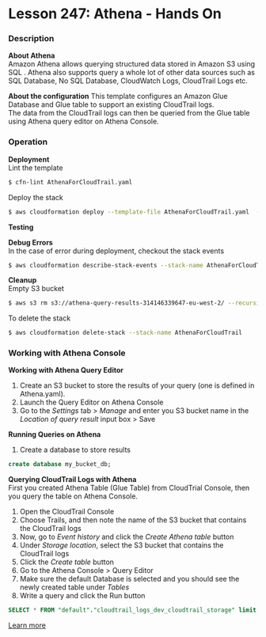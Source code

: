 # Lesson 247: Athena - Hands On

### Description

**About Athena**  
Amazon Athena allows querying structured data stored in Amazon S3 using SQL .
Athena also supports query a whole lot of other data sources such as SQL Database, No SQL Database, CloudWatch Logs, CloudTrail Logs etc.

**About the configuration**
This template configures an Amazon Glue Database and Glue table to support an existing CloudTrail logs.  
The data from the CloudTrail logs can then be queried from the Glue table using Athena query editor on Athena Console.

### Operation

**Deployment**  
Lint the template

```bash
$ cfn-lint AthenaForCloudTrail.yaml
```

Deploy the stack

```bash
$ aws cloudformation deploy --template-file AthenaForCloudTrail.yaml  --stack-name AthenaForCloudTrail
```

**Testing**

**Debug Errors**  
 In the case of error during deployment, checkout the stack events

```bash
$ aws cloudformation describe-stack-events --stack-name AthenaForCloudTrail > events.json
```

**Cleanup**  
Empty S3 bucket
```bash
$ aws s3 rm s3://athena-query-results-314146339647-eu-west-2/ --recursive
```
To delete the stack

```bash
$ aws cloudformation delete-stack --stack-name AthenaForCloudTrail
```

### Working with Athena Console

**Working with Athena Query Editor**

1. Create an S3 bucket to store the results of your query (one is defined in Athena.yaml).
2. Launch the Query Editor on Athena Console
3. Go to the _Settings_ tab > _Manage_ and enter you S3 bucket name in the _Location of query result_ input box > Save

**Running Queries on Athena**

1. Create a database to store results

```sql
create database my_bucket_db;
```

**Querying CloudTrail Logs with Athena**  
First you created Athena Table (Glue Table) from CloudTrial Console, then you query the table on Athena Console.

1. Open the CloudTrail Console
2. Choose Trails, and then note the name of the S3 bucket that contains the CloudTrail logs
3. Now, go to _Event history_ and click the _Create Athena table_ button
4. Under _Storage location_, select the S3 bucket that contains the CloudTrail logs
5. Click the _Create table_ button
6. Go to the Athena Console > Query Editor
7. Make sure the default Database is selected and you should see the newly created table under _Tables_
8. Write a query and click the Run button

```sql
SELECT * FROM "default"."cloudtrail_logs_dev_cloudtrail_storage" limit 10;
```

[Learn more](https://repost.aws/knowledge-center/athena-tables-search-cloudtrail-logs)
